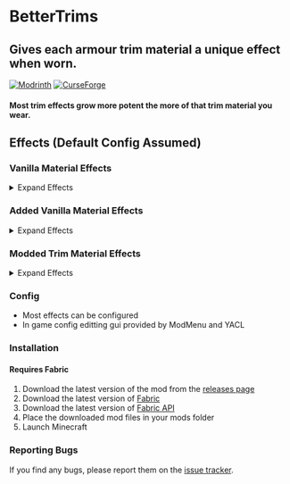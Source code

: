 BetterTrims
================
## Gives each armour trim material a unique effect when worn.

[![Modrinth](https://img.shields.io/modrinth/dt/bettertrims?color=00AF5C&label=downloads&logo=modrinth)](https://modrinth.com/mod/bettertrims)
[![CurseForge](https://cf.way2muchnoise.eu/full_821752_downloads.svg)](https://curseforge.com/minecraft/mc-mods/better-trims)

#### Most trim effects grow more potent the more of that trim material you wear.

## Effects (Default Config Assumed)
### Vanilla Material Effects
<details>
  <summary>Expand Effects</summary>
  
- Quartz
    - Increase bonus experience gained.
    - 5% per trim.
- Iron
  - Increase your mining speed when using the correct tool.
  - 50% per trim.
- Netherite
  - Can't be destroyed by lava or fire, grants damage reduction to fire/lava.
  - 25% damage reduction per trim.
    - Note: If resistance exceeds 100%, you will be immune to fire/lava damage.
- Redstone
  - Increase your movement speed.
  - 10% per trim.
- Copper
  - Swim faster, stacks with Depth Strider and Dolphin's Grace.
  - 5% per trim.
    - Note: 5% may not seem like much, but a side effect is it also increases your max velocity in water
- Gold
  - Piglins ignore you.
  - Does not stack.
- Emerald
  - Provides a discount on trades with villagers.
  - 12.5% per trim.
- Diamond
  - Grants extra flat damage reduction. (like resistance)
  - 5% per trim.
- Lapis
  - Increases enchantability of the trimmed piece by 30.
- Amethyst
  - Chance per piece per second to reduce the duration of a negative potion effect by 1 second, or increase the duration of a positive potion effect by 1 second.
  - 6.25% per trim.
    - Note: With a full set, positive effects will last twice as long and negative effects will last 2/3 as long.
</details>

### Added Vanilla Material Effects
<details>
  <summary>Expand Effects</summary>
  
- Coal
  - Players within 5 blocks will multiply the cooking speed of furnaces
    - Note: With 1 trim the cooking speed is doubled, with 2 it is tripled, etc.
- Dragons Breath
  - Share your active potion effects with nearby entities
  - 1.25 block radius per trim
- Chorus Fruit
  - Chance to dodge attacks from **End Creatures** and tp a short distance
  - 25% chance per trim
- Echo Shard
  - Reduce the range of detection from skulk sensors 
  - 1.5 blocks per trim
- Ender Pearl
  - Chance to dodge any damage from **Any Source** and tp a short distance
  - Take damage from water and rain
  - 25% chance per trim
- Fire Charge
  - Entities that hit you or you hit will be set ablaze
  - 1 second per trim
- Glowstone Dust
  - Chance on application to amplify positive potions by 1 level
  - 25% chance per trim
- Leather
  - Increase the step height of the wearer
  - 0.4 blocks per trim
    - Note: By default the player can step up 0.6 blocks, so with 1 trim they can step up 1 block
- Nether Brick
  - 1 Trim make Blazes ignore you
  - 2 Trims make Wither Skeletons ignore you but Piglins become enraged
- Prismarine Shard
  - 2 Trims make Guardians ignore you
  - 4 Trims make you immune to the Mining Fatigue effect from **Elder Guardians** 
- Rabbit Hide
  - Passive animals don't flee from you, even when struck
  - Does not stack
- Slime Ball
  - You take less fall damage but take more knockback
  - If you have trims on your boots you will bounce when you land and take no fall damage
  - 25% less fall damage per trim
  - 100% more knockback per trim
- Enchanted Golden Apple
  - Over time you are granted absorption hearts up to a max
  - Initial Delay: 1 minute - 12.5 seconds per trim
  - Max Absorption Hearts: 1 per trim up to 3
    - Note: With 4 trims you will gain 3 absorption hearts every 20 seconds
</details>

### Modded Trim Material Effects
<details>
  <summary>Expand Effects</summary>
  
- Platinum
  - Illagers ignore you.
  - Does not stack.
- Silver:
  - Only applies at night or in dimensions that have a fixed time
  - Minor buffs to movement speed, jump height, attack damage, attack speed, damage reduction and improved vision.
    - 5% movement speed per trim
    - 5% jump height per trim
    - +0.5 attack damage per trim
    - +0.3 attack speed per trim
    - 3% flat damage reduction per trim
    - 25% improved vision per trim
</details>

### Config
- Most effects can be configured
- In game config editting gui provided by ModMenu and YACL

### Installation
#### Requires Fabric
1. Download the latest version of the mod from the [releases page](https://modrinth.com/mod/bettertrims/versions)
2. Download the latest version of [Fabric](https://fabricmc.net/use/)
3. Download the latest version of [Fabric API](https://www.curseforge.com/minecraft/mc-mods/fabric-api)
4. Place the downloaded mod files in your mods folder
5. Launch Minecraft

### Reporting Bugs
If you find any bugs, please report them on the [issue tracker](https://github.com/Benjamin-Norton/BetterTrims/issues).
